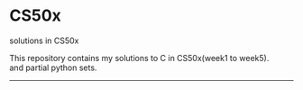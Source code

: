 # CS50x
solutions in CS50x

This repository contains my solutions to C in CS50x(week1 to week5).  
and partial python sets.

---
